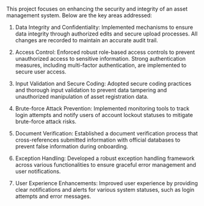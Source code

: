 This project focuses on enhancing the security and integrity of an asset management system. Below are the key areas addressed:

1. Data Integrity and Confidentiality: Implemented mechanisms to ensure data integrity through authorized edits and secure upload processes.
   All changes are recorded to maintain an accurate audit trail.

2. Access Control: Enforced robust role-based access controls to prevent unauthorized access to sensitive information.
   Strong authentication measures, including multi-factor authentication, are implemented to secure user access.

3. Input Validation and Secure Coding: Adopted secure coding practices and thorough input validation to prevent data tampering and unauthorized manipulation of asset registration data.

4. Brute-force Attack Prevention: Implemented monitoring tools to track login attempts and notify users of account lockout statuses to mitigate brute-force attack risks.

5. Document Verification: Established a document verification process that cross-references submitted information with official databases to prevent false information during onboarding.

6. Exception Handling: Developed a robust exception handling framework across various functionalities to ensure graceful error management and user notifications.

7. User Experience Enhancements: Improved user experience by providing clear notifications and alerts for various system statuses, such as login attempts and error messages.
